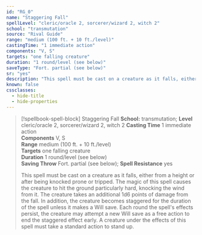 ```yaml
---
id: "RG_0"
name: "Staggering Fall"
spellLevel: "cleric/oracle 2, sorcerer/wizard 2, witch 2"
school: "transmutation"
source: "Rival Guide"
range: "medium (100 ft. + 10 ft./level)"
castingTime: "1 immediate action"
components: "V, S"
targets: "one falling creature"
duration: "1 round/level (see below)"
saveType: "Fort. partial (see below)"
sr: "yes"
description: "This spell must be cast on a creature as it falls, either from a height or after being knocked prone or tripped. The magic of this spell causes the creature to hit the ground particularly hard, knocking the wind from it. The creature takes an additional 1d6 points of damage from the fall. In addition, the creature becomes staggered for the duration of the spell unless it makes a Will save. Each round the spell's effects persist, the creature may attempt a new Will save as a free action to end the staggered effect early. A creature under the effects of this spell must take a standard action to stand up."
known: false
cssclasses:
  - hide-title
  - hide-properties
---
```


> [!spellbook-spell-block] Staggering Fall
> **School:** transmutation; **Level** cleric/oracle 2, sorcerer/wizard 2, witch 2
> **Casting Time** 1 immediate action  
> **Components** V, S  
> **Range** medium (100 ft. + 10 ft./level)  
> **Targets** one falling creature  
> **Duration** 1 round/level (see below)  
> **Saving Throw** Fort. partial (see below); **Spell Resistance** yes
> 
> This spell must be cast on a creature as it falls, either from a height or after being knocked prone or tripped. The magic of this spell causes the creature to hit the ground particularly hard, knocking the wind from it. The creature takes an additional 1d6 points of damage from the fall. In addition, the creature becomes staggered for the duration of the spell unless it makes a Will save. Each round the spell's effects persist, the creature may attempt a new Will save as a free action to end the staggered effect early. A creature under the effects of this spell must take a standard action to stand up.
